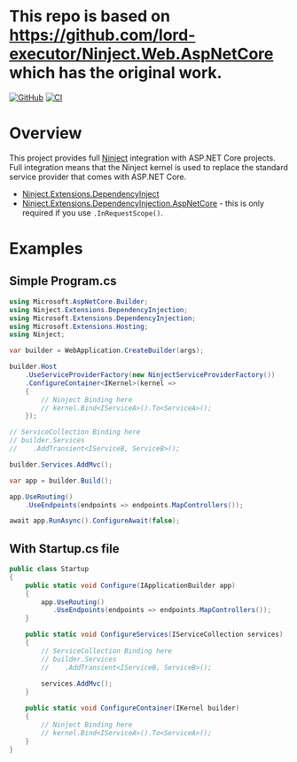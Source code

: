 # This repo is based on https://github.com/lord-executor/Ninject.Web.AspNetCore which has the original work.

[![GitHub](https://img.shields.io/github/license/mashape/apistatus.svg)](https://github.com/CodeAnimal/Ninject.Extensions.DependencyInjection/blob/main/LICENSE) [![CI](https://github.com/CodeAnimal/Ninject.Extensions.DependencyInjection/actions/workflows/ci.yml/badge.svg)](https://github.com/CodeAnimal/Ninject.Extensions.DependencyInjection/actions/workflows/ci.yml)


# Overview
This project provides full [Ninject](https://github.com/ninject/Ninject) integration with ASP.NET Core projects. Full integration means that the Ninject kernel is used to replace the standard service provider that comes with ASP.NET Core.

* [Ninject.Extensions.DependencyInject](https://www.nuget.org/packages/Ninject.Extensions.DependencyInjection/)
* [Ninject.Extensions.DependencyInjection.AspNetCore](https://www.nuget.org/packages/Ninject.Extensions.DependencyInjection.AspNetCore/) - this is only required if you use `.InRequestScope()`.

# Examples

## Simple Program.cs
```csharp
using Microsoft.AspNetCore.Builder;
using Ninject.Extensions.DependencyInjection;
using Microsoft.Extensions.DependencyInjection;
using Microsoft.Extensions.Hosting;
using Ninject;

var builder = WebApplication.CreateBuilder(args);

builder.Host
    .UseServiceProviderFactory(new NinjectServiceProviderFactory())
    .ConfigureContainer<IKernel>(kernel =>
    {
        // Ninject Binding here
        // kernel.Bind<IServiceA>().To<ServiceA>();
    });

// ServiceCollection Binding here
// builder.Services
//    .AddTransient<IServiceB, ServiceB>();

builder.Services.AddMvc();

var app = builder.Build();

app.UseRouting()
    .UseEndpoints(endpoints => endpoints.MapControllers());

await app.RunAsync().ConfigureAwait(false);
```

## With Startup.cs file
```csharp
public class Startup
{
    public static void Configure(IApplicationBuilder app)
    {
        app.UseRouting()
           .UseEndpoints(endpoints => endpoints.MapControllers());
    }

    public static void ConfigureServices(IServiceCollection services)
    {
        // ServiceCollection Binding here
        // builder.Services
        //    .AddTransient<IServiceB, ServiceB>();
        
        services.AddMvc();
    }

    public static void ConfigureContainer(IKernel builder)
    {
	    // Ninject Binding here
        // kernel.Bind<IServiceA>().To<ServiceA>();
    }
}
```